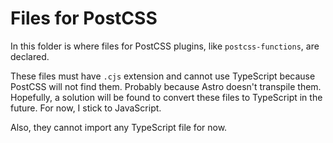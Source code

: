 # Files for PostCSS

In this folder is where files for PostCSS plugins, like `postcss-functions`, are declared.

These files must have `.cjs` extension and cannot use TypeScript because PostCSS will not find them. Probably because Astro doesn't transpile them. Hopefully, a solution will be found to convert these files to TypeScript in the future. For now, I stick to JavaScript.

Also, they cannot import any TypeScript file for now.
